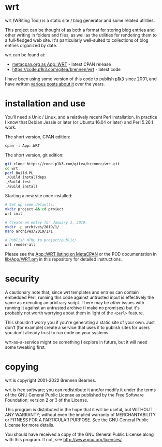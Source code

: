 wrt
===

wrt (WRiting Tool) is a static site / blog generator and some related
utilities.

This project can be thought of as both a format for storing blog entries and
other writing in folders and files, as well as the utilities for rendering them
to a full-fledged web site.  It's particularly well-suited to collections of
blog entries organized by date.

wrt can be found at:

  - [metacpan.org as App::WRT](https://metacpan.org/pod/App::WRT) - latest CPAN release
  - https://code.p1k3.com/gitea/brennen/wrt - latest code

I have been using some version of this code to publish [p1k3][p1k3] since 2001,
and have written [various posts about it][p1k3-wrt] over the years.

[p1k3]: https://p1k3.com/
[p1k3-wrt]: https://p1k3.com/topics/wrt/

installation and use
====================

You'll need a Unix / Linux, and a relatively recent Perl installation.  In
practice I know that Debian Jessie or later (or Ubuntu 16.04 or later) and Perl
5.26.1 work.

The short version, CPAN edition:

```sh
cpan -i App::WRT
```

The short version, git edition:

```sh
git clone https://code.p1k3.com/gitea/brennen/wrt.git
cd wrt
perl Build.PL
./Build installdeps
./Build test
./Build install
```

Starting a new site once installed:

```sh
# Set up some defaults:
mkdir project && cd project
wrt init

# Create an entry for January 1, 2019:
mkdir -p archives/2019/1/
nano archives/2019/1/1

# Publish HTML to project/public/
wrt render-all
```

Please see the [App::WRT listing on MetaCPAN][mc] or the POD documentation in
[lib/App/WRT.pm](lib/App/WRT.pm) in this repository for detailed instructions.

[mc]: https://metacpan.org/pod/App::WRT

security
========

A cautionary note that, since wrt templates and entries can contain embedded
Perl, running this code against untrusted input is effectively the same as
executing an arbitrary script.  There may be _other_ issues with running it
against an untrusted archive (I make no promises) but it's probably not worth
worrying about them in light of the `<perl>` feature.

This shouldn't worry you if you're generating a static site of your own.  Just
don't (for example) create a service that uses it to publish sites for users
you don't already trust to run code on your systems.

wrt-as-a-service might be something I explore in future, but it will need
some tweaking first.

copying
=======

wrt is copyright 2001-2022 Brennen Bearnes.

wrt is free software; you can redistribute it and/or modify it under the terms
of the GNU General Public License as published by the Free Software Foundation;
version 2 or 3 of the License.

This program is distributed in the hope that it will be useful, but WITHOUT ANY
WARRANTY; without even the implied warranty of MERCHANTABILITY or FITNESS FOR A
PARTICULAR PURPOSE.  See the GNU General Public License for more details.

You should have received a copy of the GNU General Public License
along with this program.  If not, see http://www.gnu.org/licenses/

